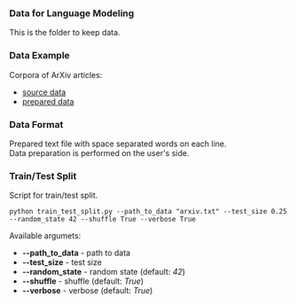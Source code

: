 ### Data for Language Modeling
This is the folder to keep data.<br/>

### Data Example
Corpora of ArXiv articles:
- [source data](https://www.dropbox.com/s/dl/99az9n1b57qkd9j/arxivData.json.tar.gz)
- [prepared data](https://drive.google.com/file/d/1dgTxPNKQG8aHDYOLeHNqYz2XRCv82liM/view?usp=sharing)

### Data Format
Prepared text file with space separated words on each line.<br/>
Data preparation is performed on the user's side.

### Train/Test Split
Script for train/test split.
```
python train_test_split.py --path_to_data "arxiv.txt" --test_size 0.25 --random_state 42 --shuffle True --verbose True
```
Available argumets:
- **--path_to_data** - path to data
- **--test_size** - test size
- **--random_state** - random state (default: *42*)
- **--shuffle** - shuffle (default: *True*)
- **--verbose** - verbose (default: *True*)
